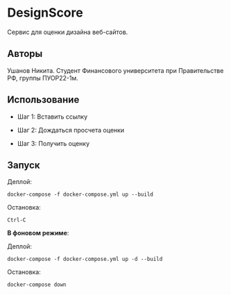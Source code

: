 # DesignScore

Сервис для оценки дизайна веб-сайтов.

## Авторы

Ушанов Никита. Студент Финансового университета при Правительстве РФ, группы ПУОР22-1м.  

## Использование

* Шаг 1: Вставить ссылку

* Шаг 2: Дождаться просчета оценки

* Шаг 3: Получить оценку

## Запуск

Деплой:

    docker-compose -f docker-compose.yml up --build

Остановка:

    Ctrl-C

**В фоновом режиме**:

Деплой:

    docker-compose -f docker-compose.yml up -d --build

Остановка:

    docker-compose down
